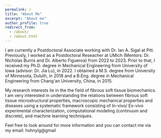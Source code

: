 ```yaml
---
permalink: /
title: "About Me"
excerpt: "About me"
author_profile: true
redirect_from: 
  - /about/
  - /about.html
---
```



I am currently a Postdoctoral Associate working with Dr. Ian A. Sigal at Pitt. Previously, I worked as a Postdoctoral Reseacher at UMich (Mentors: Dr. Nicholas Burris and Dr. Alberto Figueroa) from 2022 to 2023. Prior to that, I received my Ph.D. degree in Mechanical Engineering from University of Iowa (advisor: Dr. Jia Lu), in 2022. I obtained a M.S. degree from University of Minnesota, Duluth, in 2018 and a B.Eng. degree in Mechanical Engineering from Chang'an University, China, in 2015. 

My research interests lie in the the field of fibrous soft tissue biomechanics. I am very interested in understanding the relations between fibrous soft tissue microstructural properties, macroscopic mechanical properties and diseases using a systematic framework consisting of In-vivo/ Ex-vivo experimental characterization, computational modeling (continuum and discrete), and machine learning techniques. 

Feel free to look around for more information and you can contact me via my email: hxhnylg@gmail



